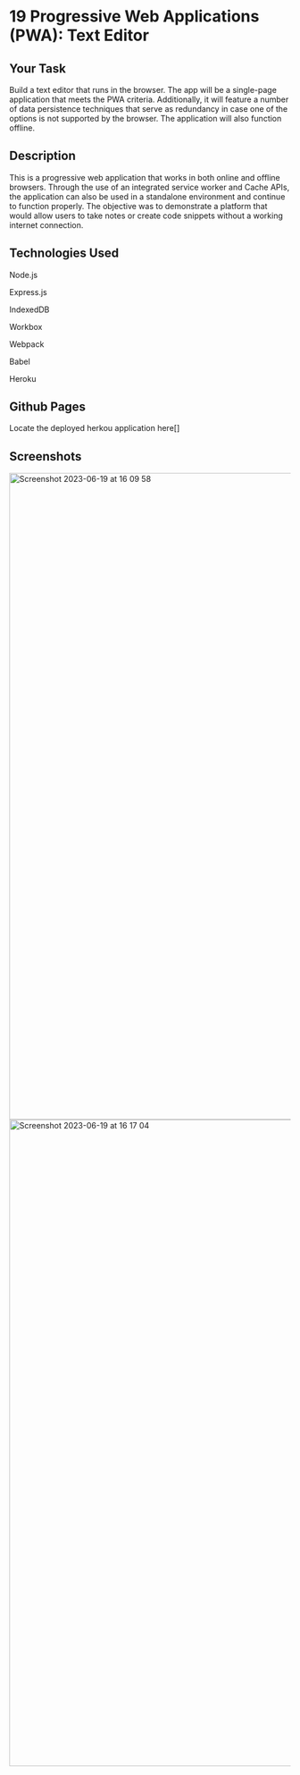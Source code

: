 # 19 Progressive Web Applications (PWA): Text Editor

## Your Task

Build a text editor that runs in the browser. The app will be a single-page application that meets the PWA criteria. Additionally, it will feature a number of data persistence techniques that serve as redundancy in case one of the options is not supported by the browser. The application will also function offline.

## Description

This is a progressive web application that works in both online and offline browsers. Through the use of an integrated service worker and Cache APIs, the application can also be used in a standalone environment and continue to function properly. The objective was to demonstrate a platform that would allow users to take notes or create code snippets without a working internet connection.

## Technologies Used

Node.js

Express.js

IndexedDB

Workbox

Webpack

Babel

Heroku

## Github Pages

Locate the deployed herkou application here[]

## Screenshots
<img width="1157" alt="Screenshot 2023-06-19 at 16 09 58" src="https://github.com/Ze7Hu/PWA-Text-Editor/assets/123417090/0cef48b6-f13a-4f02-b1cb-ea66ddfe45cc">

<img width="1157" alt="Screenshot 2023-06-19 at 16 17 04" src="https://github.com/Ze7Hu/PWA-Text-Editor/assets/123417090/0e609c14-c4e6-4823-806d-d263b8b0a2db">







